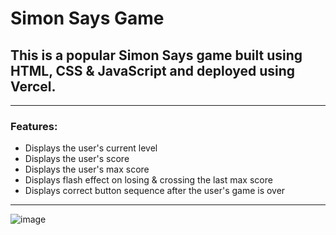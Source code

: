 # Simon Says Game

## This is a popular Simon Says game built using HTML, CSS & JavaScript and deployed using Vercel.
---

### Features:
- Displays the user's current level
- Displays the user's score
- Displays the user's max score
- Displays flash effect on losing & crossing the last max score
- Displays correct button sequence after the user's game is over
---

![image](https://github.com/user-attachments/assets/06ec3a0f-4cc1-4889-b58e-7a11c8e707f1)


